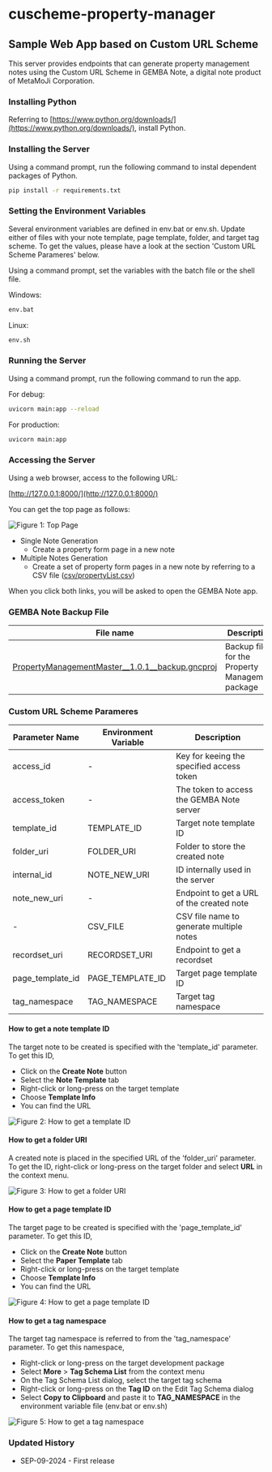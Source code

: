 # cuscheme-property-manager

## Sample Web App based on Custom URL Scheme

This server provides endpoints that can generate property management notes using the Custom URL Scheme in GEMBA Note, a digital note product of MetaMoJi Corporation.

### Installing Python

Referring to [https://www.python.org/downloads/](https://www.python.org/downloads/), install Python.

### Installing the Server

Using a command prompt, run the following command to instal dependent packages of Python.

```bash
pip install -r requirements.txt
```

### Setting the Environment Variables

Several environment variables are defined in env.bat or env.sh. Update either of files with your note template, page template, folder, and target tag scheme. To get the values, please have a look at the section 'Custom URL Scheme Parameres' below.  

Using a command prompt, set the variables with the batch file or the shell file.

Windows:

```bash
env.bat
```

Linux:

```bash
env.sh
```

### Running the Server

Using a command prompt, run the following command to run the app.

For debug:

```bash
uvicorn main:app --reload 
```

For production:

```bash
uvicorn main:app
```

### Accessing the Server

Using a web browser, access to the following URL:

[http://127.0.0.1:8000/](http://127.0.0.1:8000/)

You can get the top page as follows:

![Figure 1: Top Page][img1]

- Single Note Generation
  - Create a property form page in a new note
- Multiple Notes Generation
  - Create a set of property form pages in a new note by referring to a CSV file ([csv/propertyList.csv](csv/propertyList.csv))

When you click both links, you will be asked to open the GEMBA Note app.

[img1]: ./image/top_page.png

### GEMBA Note Backup File

| File name | Description |
| ----- | ----- |
| [PropertyManagementMaster__1.0.1__backup.gncproj](https://product.metamoji.com/manual/gemba_apps/gemba_dev_basic/en/dev_kit/backup/PropertyManagementMaster__1.0.1__backup.gncproj) | Backup file for the Property Management package |

### Custom URL Scheme Parameres

|  Parameter Name  | Environment Variable | Description  |
| ---- | ---- | ---- |
| access_id | - | Key for keeing the specified access token |
| access_token  | - | The token to access the GEMBA Note server |
| template_id | TEMPLATE_ID | Target note template ID |
| folder_uri  | FOLDER_URI | Folder to store the created note |
| internal_id | NOTE_NEW_URI | ID internally used in the server |
| note_new_uri | - | Endpoint to get a URL of the created note |
| - | CSV_FILE | CSV file name to generate multiple notes |
| recordset_uri | RECORDSET_URI | Endpoint to get a recordset |
| page_template_id | PAGE_TEMPLATE_ID | Target page template ID |
| tag_namespace | TAG_NAMESPACE | Target tag namespace |

#### How to get a note template ID

The target note to be created is specified with the 'template_id' parameter.
To get this ID,

- Click on the **Create Note** button
- Select the **Note Template** tab
- Right-click or long-press on the target template
- Choose **Template Info**
- You can find the URL

![Figure 2: How to get a template ID][img2]

[img2]: ./image/note_template_id.png

#### How to get a folder URI

A created note is placed in the specified URL of the 'folder_uri' parameter.
To get the ID, right-click or long-press on the target folder and select **URL** in the context menu.

![Figure 3: How to get a folder URI][img3]

[img3]: ./image/folder_url.png

#### How to get a page template ID

The target page to be created is specified with the 'page_template_id' parameter.
To get this ID,

- Click on the **Create Note** button
- Select the **Paper Template** tab
- Right-click or long-press on the target template
- Choose **Template Info**
- You can find the URL

![Figure 4: How to get a page template ID][img4]

[img4]: ./image/page_template_id.png

#### How to get a tag namespace

The target tag namespace is referred to from the 'tag_namespace' parameter.
To get this namespace,

- Right-click or long-press on the target development package
- Select **More** > **Tag Schema List** from the context menu
- On the Tag Schema List dialog, select the target tag schema
- Right-click or long-press on the **Tag ID** on the Edit Tag Schema dialog
- Select **Copy to Clipboard** and paste it to **TAG_NAMESPACE** in the environment variable file (env.bat or env.sh)

![Figure 5: How to get a tag namespace][img5]

[img5]: ./image/tag_namespace.png

### Updated History

- SEP-09-2024 - First release
